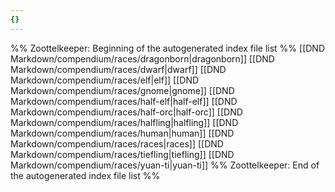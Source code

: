```yaml
---
{}
---
```

%% Zoottelkeeper: Beginning of the autogenerated index file list  %%
 [[DND Markdown/compendium/races/dragonborn|dragonborn]]
 [[DND Markdown/compendium/races/dwarf|dwarf]]
 [[DND Markdown/compendium/races/elf|elf]]
 [[DND Markdown/compendium/races/gnome|gnome]]
 [[DND Markdown/compendium/races/half-elf|half-elf]]
 [[DND Markdown/compendium/races/half-orc|half-orc]]
 [[DND Markdown/compendium/races/halfling|halfling]]
 [[DND Markdown/compendium/races/human|human]]
 [[DND Markdown/compendium/races/races|races]]
 [[DND Markdown/compendium/races/tiefling|tiefling]]
 [[DND Markdown/compendium/races/yuan-ti|yuan-ti]]
%% Zoottelkeeper: End of the autogenerated index file list  %%
